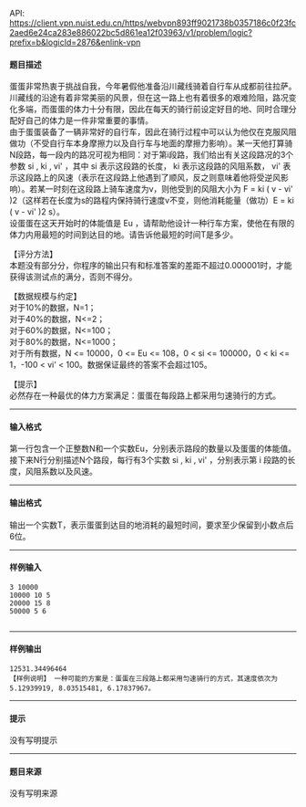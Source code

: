 API: https://client.vpn.nuist.edu.cn/https/webvpn893ff9021738b0357186c0f23fc2aed6e24ca283e886022bc5d861ea12f03963/v1/problem/logic?prefix=b&logicId=2876&enlink-vpn

#### 题目描述

蛋蛋非常热衷于挑战自我，今年暑假他准备沿川藏线骑着自行车从成都前往拉萨。川藏线的沿途有着非常美丽的风景，但在这一路上也有着很多的艰难险阻，路况变化多端，而蛋蛋的体力十分有限，因此在每天的骑行前设定好目的地、同时合理分配好自己的体力是一件非常重要的事情。  
由于蛋蛋装备了一辆非常好的自行车，因此在骑行过程中可以认为他仅在克服风阻做功（不受自行车本身摩擦力以及自行车与地面的摩擦力影响）。某一天他打算骑N段路，每一段内的路况可视为相同：对于第i段路，我们给出有关这段路况的3个参数 si , ki , vi' ，其中 si 表示这段路的长度， ki 表示这段路的风阻系数， vi' 表示这段路上的风速（表示在这段路上他遇到了顺风，反之则意味着他将受逆风影响）。若某一时刻在这段路上骑车速度为v，则他受到的风阻大小为 F = ki ( v - vi' )2（这样若在长度为s的路程内保持骑行速度v不变，则他消耗能量（做功）E = ki ( v - vi' )2 s）。  
设蛋蛋在这天开始时的体能值是 Eu ，请帮助他设计一种行车方案，使他在有限的体力内用最短的时间到达目的地。请告诉他最短的时间T是多少。  
  
【评分方法】  
本题没有部分分，你程序的输出只有和标准答案的差距不超过0.000001时，才能获得该测试点的满分，否则不得分。  
  
【数据规模与约定】  
对于10%的数据，N=1；  
对于40%的数据，N<=2；  
对于60%的数据，N<=100；  
对于80%的数据，N<=1000；  
对于所有数据，N <= 10000，0 <= Eu <= 108，0 < si <= 100000，0 < ki <= 1，-100 < vi' < 100。数据保证最终的答案不会超过105。  
  
【提示】  
必然存在一种最优的体力方案满足：蛋蛋在每段路上都采用匀速骑行的方式。  
  

---

#### 输入格式

第一行包含一个正整数N和一个实数Eu，分别表示路段的数量以及蛋蛋的体能值。 接下来N行分别描述N个路段，每行有3个实数 si , ki , vi' ，分别表示第 i 段路的长度，风阻系数以及风速。  

---

#### 输出格式

输出一个实数T，表示蛋蛋到达目的地消耗的最短时间，要求至少保留到小数点后6位。  

---

#### 样例输入
```
3 10000
10000 10 5
20000 15 8
50000 5 6


```

---

#### 样例输出
```
12531.34496464 
【样例说明】 一种可能的方案是：蛋蛋在三段路上都采用匀速骑行的方式，其速度依次为5.12939919, 8.03515481, 6.17837967。

```

---

#### 提示

没有写明提示

---

#### 题目来源

没有写明来源